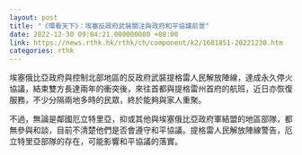 ```yaml
---
layout: post
title: "《環看天下》：埃塞反政府武裝關注與政府和平協議前景"
date: 2022-12-30 09:04:21.000000000 +08:00
link: https://news.rthk.hk/rthk/ch/component/k2/1681851-20221230.htm
categories: rthk
---
```


埃塞俄比亞政府與控制北部地區的反政府武裝提格雷人民解放陣線，達成永久停火協議，結束雙方長達兩年的衝突後，來往首都與提格雷州首府的航班，近日亦恢復服務，不少分隔兩地多時的民眾，終於能夠與家人重聚。

不過，無論是鄰國厄立特里亞，抑或其他與埃塞俄比亞政府軍結盟的地區部隊，都無參與和談，目前不清楚他們是否會遵守和平協議。提格雷人民解放陣線警告，厄立特里亞部隊的存在，可能影響和平協議的落實。
